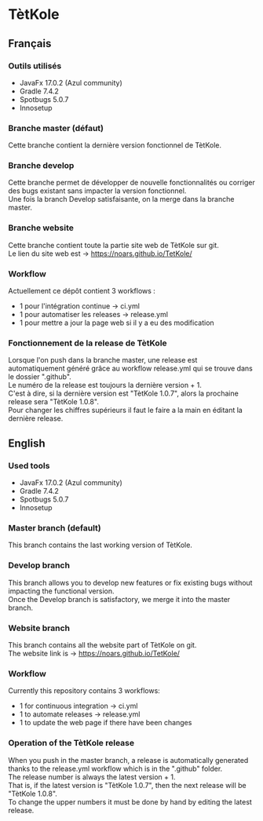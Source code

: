 # TètKole

## Français

### Outils utilisés

* JavaFx 17.0.2 (Azul community)
* Gradle 7.4.2
* Spotbugs 5.0.7
* Innosetup

### Branche master (défaut)

Cette branche contient la dernière version fonctionnel de TètKole.

### Branche develop

Cette branche permet de développer de nouvelle fonctionnalités ou corriger des bugs existant sans impacter la version fonctionnel.<br>
Une fois la branch Develop satisfaisante, on la merge dans la branche master.

### Branche website

Cette branche contient toute la partie site web de TètKole sur git.<br>
Le lien du site web est -> https://noars.github.io/TetKole/

### Workflow

Actuellement ce dépôt contient 3 workflows :

* 1 pour l'intégration continue -> ci.yml
* 1 pour automatiser les releases -> release.yml
* 1 pour mettre a jour la page web si il y a eu des modification

### Fonctionnement de la release de TètKole

Lorsque l'on push dans la branche master, une release est automatiquement généré grâce au workflow release.yml qui se trouve dans le dossier ".github".<br>
Le numéro de la release est toujours la dernière version + 1. <br>
C'est à dire, si la dernière version est "TètKole 1.0.7", alors la prochaine release sera "TètKole 1.0.8".<br>
Pour changer les chiffres supérieurs il faut le faire a la main en éditant la dernière release.

## English

### Used tools

* JavaFx 17.0.2 (Azul community)
* Gradle 7.4.2
* Spotbugs 5.0.7
* Innosetup

### Master branch (default)

This branch contains the last working version of TètKole.


### Develop branch

This branch allows you to develop new features or fix existing bugs without impacting the functional version.<br>
Once the Develop branch is satisfactory, we merge it into the master branch.


### Website branch

This branch contains all the website part of TètKole on git.<br>
The website link is -> https://noars.github.io/TetKole/

### Workflow

Currently this repository contains 3 workflows:

* 1 for continuous integration -> ci.yml
* 1 to automate releases -> release.yml
* 1 to update the web page if there have been changes

### Operation of the TètKole release

When you push in the master branch, a release is automatically generated thanks to the release.yml workflow which is in the ".github" folder.<br>
The release number is always the latest version + 1. <br>
That is, if the latest version is "TètKole 1.0.7", then the next release will be "TètKole 1.0.8".<br>
To change the upper numbers it must be done by hand by editing the latest release.